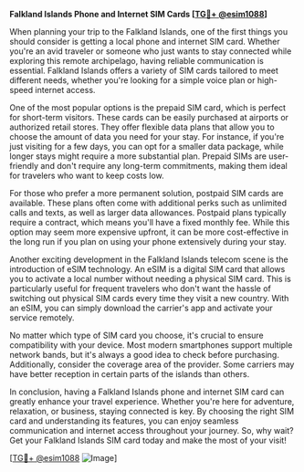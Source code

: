 **Falkland Islands Phone and Internet SIM Cards [[TG💪+ @esim1088](https://t.me/s/esim1088)]**

When planning your trip to the Falkland Islands, one of the first things you should consider is getting a local phone and internet SIM card. Whether you're an avid traveler or someone who just wants to stay connected while exploring this remote archipelago, having reliable communication is essential. Falkland Islands offers a variety of SIM cards tailored to meet different needs, whether you're looking for a simple voice plan or high-speed internet access.

One of the most popular options is the prepaid SIM card, which is perfect for short-term visitors. These cards can be easily purchased at airports or authorized retail stores. They offer flexible data plans that allow you to choose the amount of data you need for your stay. For instance, if you're just visiting for a few days, you can opt for a smaller data package, while longer stays might require a more substantial plan. Prepaid SIMs are user-friendly and don't require any long-term commitments, making them ideal for travelers who want to keep costs low.

For those who prefer a more permanent solution, postpaid SIM cards are available. These plans often come with additional perks such as unlimited calls and texts, as well as larger data allowances. Postpaid plans typically require a contract, which means you'll have a fixed monthly fee. While this option may seem more expensive upfront, it can be more cost-effective in the long run if you plan on using your phone extensively during your stay.

Another exciting development in the Falkland Islands telecom scene is the introduction of eSIM technology. An eSIM is a digital SIM card that allows you to activate a local number without needing a physical SIM card. This is particularly useful for frequent travelers who don't want the hassle of switching out physical SIM cards every time they visit a new country. With an eSIM, you can simply download the carrier's app and activate your service remotely.

No matter which type of SIM card you choose, it's crucial to ensure compatibility with your device. Most modern smartphones support multiple network bands, but it's always a good idea to check before purchasing. Additionally, consider the coverage area of the provider. Some carriers may have better reception in certain parts of the islands than others.

In conclusion, having a Falkland Islands phone and internet SIM card can greatly enhance your travel experience. Whether you're here for adventure, relaxation, or business, staying connected is key. By choosing the right SIM card and understanding its features, you can enjoy seamless communication and internet access throughout your journey. So, why wait? Get your Falkland Islands SIM card today and make the most of your visit!

[[TG💪+ @esim1088](https://t.me/s/esim1088) ![Image](https://i.postimg.cc/Y0z9fWf4/image.png)]